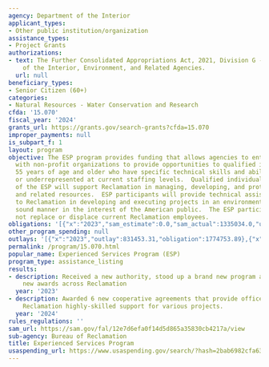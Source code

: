 ```yaml
---
agency: Department of the Interior
applicant_types:
- Other public institution/organization
assistance_types:
- Project Grants
authorizations:
- text: The Further Consolidated Appropriations Act, 2021, Division G - Department
    of the Interior, Environment, and Related Agencies.
  url: null
beneficiary_types:
- Senior Citizen (60+)
categories:
- Natural Resources - Water Conservation and Research
cfda: '15.070'
fiscal_year: '2024'
grants_url: https://grants.gov/search-grants?cfda=15.070
improper_payments: null
is_subpart_f: 1
layout: program
objective: The ESP program provides funding that allows agencies to enter into agreements
  with non-profit organizations to provide opportunities to qualified individuals
  55 years of age and older who have specific technical skills and abilities not available
  or underrepresented at current staffing levels.  Qualified individuals who are part
  of the ESP will support Reclamation in managing, developing, and protecting water
  and related resources.  ESP participants will provide technical assistance and support
  to Reclamation in developing and executing projects in an environmentally and economically
  sound manner in the interest of the American public.  The ESP participants will
  not replace or displace current Reclamation employees.
obligations: '[{"x":"2023","sam_estimate":0.0,"sam_actual":1335034.0,"usa_spending_actual":1335033.93},{"x":"2024","sam_estimate":0.0,"sam_actual":1082670.0,"usa_spending_actual":1428396.68},{"x":"2025","sam_estimate":0.0,"sam_actual":1000000.0,"usa_spending_actual":1089420.0}]'
other_program_spending: null
outlays: '[{"x":"2023","outlay":831453.31,"obligation":1774753.89},{"x":"2024","outlay":481558.92,"obligation":1240628.72},{"x":"2025","outlay":84730.05,"obligation":837468.0}]'
permalink: /program/15.070.html
popular_name: Experienced Services Program (ESP)
program_type: assistance_listing
results:
- description: Received a new authority, stood up a brand new program and made 11
    new awards across Reclamation
  year: '2023'
- description: Awarded 6 new cooperative agreements that provide offices throughout
    Reclamation highly-skilled support for various projects.
  year: '2024'
rules_regulations: ''
sam_url: https://sam.gov/fal/12e7d6efa0f14d5d865a35830cb4217a/view
sub-agency: Bureau of Reclamation
title: Experienced Services Program
usaspending_url: https://www.usaspending.gov/search/?hash=2bab6982cfa63ec9fb91c17538a9bf56
---
```

